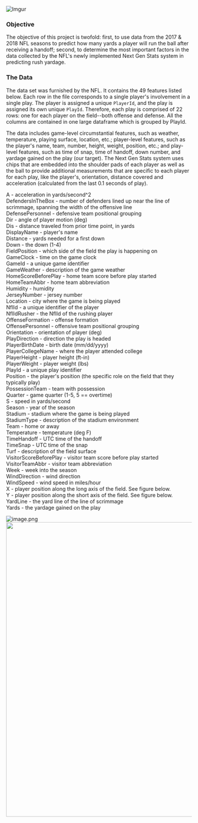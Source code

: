 ![Imgur](https://i.imgur.com/DRLTW0j.png)

### Objective

The objective of this project is twofold: first, to use data from the 2017 & 2018 NFL seasons to predict how many yards a player will run the ball after receiving a handoff; second, to determine the most important factors in the data collected by the NFL's newly implemented Next Gen Stats system in predicting rush yardage.

### The Data

The data set was furnished by the NFL. It contains the 49 features listed below. Each row in the file corresponds to a single player's involvement in a single play. The player is assigned a unique `PlayerId`, and the play is assigned its own unique `PlayId`. Therefore, each play is comprised of 22 rows: one for each player on the field--both offense and defense. All the columns are contained in one large dataframe which is grouped by PlayId.  

The data includes game-level circumstantial features, such as weather, temperature, playing surface, location, etc.; player-level features, such as the player's name, team, number, height, weight, position, etc.; and play-level features, such as time of snap, time of handoff, down number, and yardage gained on the play (our target). The Next Gen Stats system uses chips that are embedded into the shoulder pads of each player as well as the ball to provide additional measurements that are specific to each player for each play, like the player's, orientation, distance covered and acceleration (calculated from the last 0.1 seconds of play).
   
A - acceleration in yards/second^2  
DefendersInTheBox - number of defenders lined up near the line of scrimmage, spanning the width of the offensive line   
DefensePersonnel - defensive team positional grouping  
Dir - angle of player motion (deg)  
Dis - distance traveled from prior time point, in yards  
DisplayName - player's name  
Distance - yards needed for a first down  
Down - the down (1-4)  
FieldPosition - which side of the field the play is happening on  
GameClock - time on the game clock  
GameId - a unique game identifier  
GameWeather - description of the game weather  
HomeScoreBeforePlay - home team score before play started  
HomeTeamAbbr - home team abbreviation  
Humidity - humidity  
JerseyNumber - jersey number  
Location - city where the game is being played  
NflId - a unique identifier of the player  
NflIdRusher - the NflId of the rushing player  
OffenseFormation - offense formation  
OffensePersonnel - offensive team positional grouping  
Orientation - orientation of player (deg)  
PlayDirection - direction the play is headed  
PlayerBirthDate - birth date (mm/dd/yyyy)  
PlayerCollegeName - where the player attended college  
PlayerHeight - player height (ft-in)  
PlayerWeight - player weight (lbs)  
PlayId - a unique play identifier  
Position - the player's position (the specific role on the field that they typically play)  
PossessionTeam - team with possession  
Quarter - game quarter (1-5, 5 == overtime)  
S - speed in yards/second  
Season - year of the season  
Stadium - stadium where the game is being played  
StadiumType - description of the stadium environment  
Team - home or away  
Temperature - temperature (deg F)  
TimeHandoff - UTC time of the handoff  
TimeSnap - UTC time of the snap  
Turf - description of the field surface  
VisitorScoreBeforePlay - visitor team score before play started  
VisitorTeamAbbr - visitor team abbreviation  
Week - week into the season  
WindDirection - wind direction  
WindSpeed - wind speed in miles/hour  
X - player position along the long axis of the field. See figure below.  
Y - player position along the short axis of the field. See figure below.  
YardLine - the yard line of the line of scrimmage  
Yards - the yardage gained on the play    

![image.png](attachment:image.png)  
<img src="field_diagram.png" width="800">

